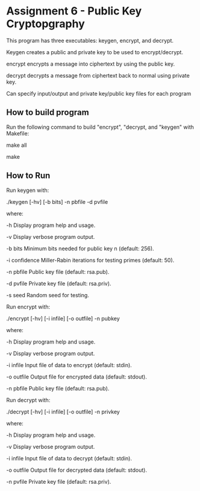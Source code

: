 # Assignment 6 - Public Key Cryptopgraphy

This program has three executables: keygen, encrypt, and decrypt.

Keygen creates a public and private key to be used to encrypt/decrypt.

encrypt encrypts a message into ciphertext by using the public key.

decrypt decrypts a message from ciphertext back to normal using private key.

Can specify input/output and private key/public key files for each program

## How to build program

Run the following command to build "encrypt", "decrypt, and "keygen" with Makefile:

make all

make

## How to Run

Run keygen with:

   ./keygen [-hv] [-b bits] -n pbfile -d pvfile

where:

   -h              Display program help and usage.

   -v              Display verbose program output.

   -b bits         Minimum bits needed for public key n (default: 256).

   -i confidence   Miller-Rabin iterations for testing primes (default: 50).

   -n pbfile       Public key file (default: rsa.pub).

   -d pvfile       Private key file (default: rsa.priv).

   -s seed         Random seed for testing.

Run encrypt with:

   ./encrypt [-hv] [-i infile] [-o outfile] -n pubkey

where:

   -h              Display program help and usage.

   -v              Display verbose program output.

   -i infile       Input file of data to encrypt (default: stdin).

   -o outfile      Output file for encrypted data (default: stdout).

   -n pbfile       Public key file (default: rsa.pub).

Run decrypt with:

   ./decrypt [-hv] [-i infile] [-o outfile] -n privkey

where:

   -h              Display program help and usage.

   -v              Display verbose program output.

   -i infile       Input file of data to decrypt (default: stdin).

   -o outfile      Output file for decrypted data (default: stdout).

   -n pvfile       Private key file (default: rsa.priv).


